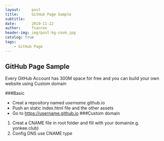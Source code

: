 ```yaml
---
layout:     post
title:      GitHub Page Sample
subtitle:   
date:       2019-11-22
author:     fsanren
header-img: img/post-bg-cook.jpg
catalog: true
tags:
    - GitHub Page
---
```


GitHub Page Sample
---
Every GitHub Account has 300M space for free and you can build your own website using Custom domain

 ###Basic
- Creat a repository named _username_.github.io
- Push an static index.html file and the other assets
- Go to <a href="https://username.github.io" target="_blank">https://username.github.io</a>
 ###Custom domain 
 
 1. Creat a CNAME file in root folder and fill with your domain(e.g. yonkee.club)
 2. Config DNS use CNAME type 

 

